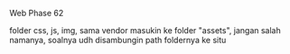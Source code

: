 Web Phase 62

folder css, js, img, sama vendor masukin ke folder "assets", jangan salah namanya, soalnya udh disambungin path foldernya ke situ
